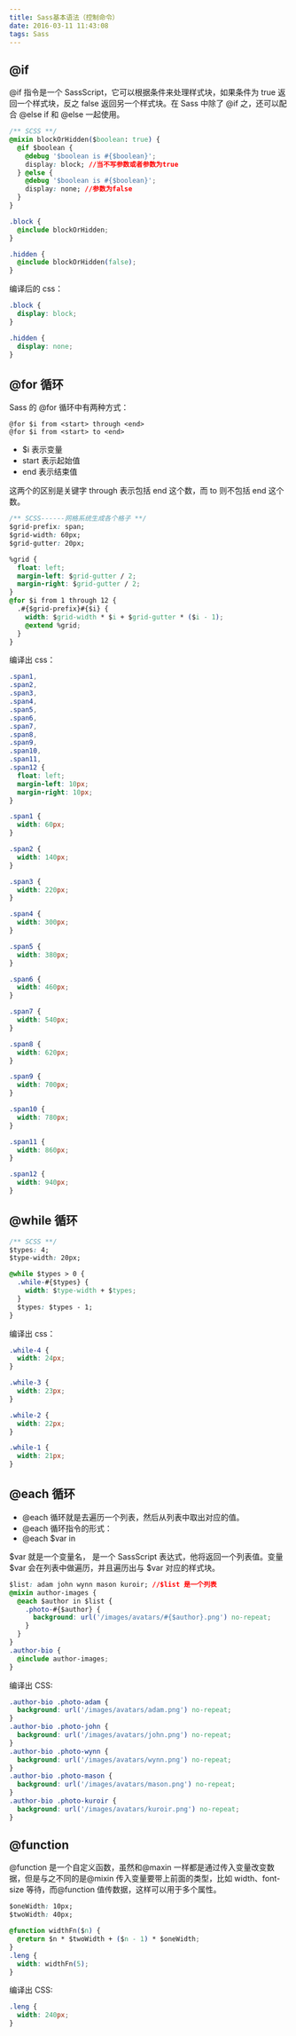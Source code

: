 ```yaml
---
title: Sass基本语法（控制命令）
date: 2016-03-11 11:43:08
tags: Sass
---
```


## @if

@if 指令是一个 SassScript，它可以根据条件来处理样式块，如果条件为 true 返回一个样式块，反之 false 返回另一个样式块。在 Sass 中除了 @if 之，还可以配合 @else if 和 @else 一起使用。

<!-- more -->

```css
/** SCSS **/
@mixin blockOrHidden($boolean: true) {
  @if $boolean {
    @debug '$boolean is #{$boolean}';
    display: block; //当不写参数或者参数为true
  } @else {
    @debug '$boolean is #{$boolean}';
    display: none; //参数为false
  }
}

.block {
  @include blockOrHidden;
}

.hidden {
  @include blockOrHidden(false);
}
```

<!--more-->

编译后的 css：

```css
.block {
  display: block;
}

.hidden {
  display: none;
}
```

## @for 循环

Sass 的 @for 循环中有两种方式：

    @for $i from <start> through <end>
    @for $i from <start> to <end>

- \$i 表示变量
- start 表示起始值
- end 表示结束值

这两个的区别是关键字 through 表示包括 end 这个数，而 to 则不包括 end 这个数。

```css
/** SCSS------网格系统生成各个格子 **/
$grid-prefix: span;
$grid-width: 60px;
$grid-gutter: 20px;

%grid {
  float: left;
  margin-left: $grid-gutter / 2;
  margin-right: $grid-gutter / 2;
}
@for $i from 1 through 12 {
  .#{$grid-prefix}#{$i} {
    width: $grid-width * $i + $grid-gutter * ($i - 1);
    @extend %grid;
  }
}
```

编译出 css：

```css
.span1,
.span2,
.span3,
.span4,
.span5,
.span6,
.span7,
.span8,
.span9,
.span10,
.span11,
.span12 {
  float: left;
  margin-left: 10px;
  margin-right: 10px;
}

.span1 {
  width: 60px;
}

.span2 {
  width: 140px;
}

.span3 {
  width: 220px;
}

.span4 {
  width: 300px;
}

.span5 {
  width: 380px;
}

.span6 {
  width: 460px;
}

.span7 {
  width: 540px;
}

.span8 {
  width: 620px;
}

.span9 {
  width: 700px;
}

.span10 {
  width: 780px;
}

.span11 {
  width: 860px;
}

.span12 {
  width: 940px;
}
```

## @while 循环

```css
/** SCSS **/
$types: 4;
$type-width: 20px;

@while $types > 0 {
  .while-#{$types} {
    width: $type-width + $types;
  }
  $types: $types - 1;
}
```

编译出 css：

```css
.while-4 {
  width: 24px;
}

.while-3 {
  width: 23px;
}

.while-2 {
  width: 22px;
}

.while-1 {
  width: 21px;
}
```

## @each 循环

- @each 循环就是去遍历一个列表，然后从列表中取出对应的值。
- @each 循环指令的形式：
- @each \$var in <list>

$var 就是一个变量名，<list> 是一个 SassScript 表达式，他将返回一个列表值。变量 $var 会在列表中做遍历，并且遍历出与 \$var 对应的样式块。

```css
$list: adam john wynn mason kuroir; //$list 是一个列表
@mixin author-images {
  @each $author in $list {
    .photo-#{$author} {
      background: url('/images/avatars/#{$author}.png') no-repeat;
    }
  }
}
.author-bio {
  @include author-images;
}
```

编译出 CSS:

```css
.author-bio .photo-adam {
  background: url('/images/avatars/adam.png') no-repeat;
}
.author-bio .photo-john {
  background: url('/images/avatars/john.png') no-repeat;
}
.author-bio .photo-wynn {
  background: url('/images/avatars/wynn.png') no-repeat;
}
.author-bio .photo-mason {
  background: url('/images/avatars/mason.png') no-repeat;
}
.author-bio .photo-kuroir {
  background: url('/images/avatars/kuroir.png') no-repeat;
}
```

## @function

@function 是一个自定义函数，虽然和@maxin 一样都是通过传入变量改变数据，但是与之不同的是@mixin 传入变量要带上前面的类型，比如 width、font-size 等待，而@function 值传数据，这样可以用于多个属性。

```css
$oneWidth: 10px;
$twoWidth: 40px;

@function widthFn($n) {
  @return $n * $twoWidth + ($n - 1) * $oneWidth;
}
.leng {
  width: widthFn(5);
}
```

编译出 CSS:

```css
.leng {
  width: 240px;
}
```
